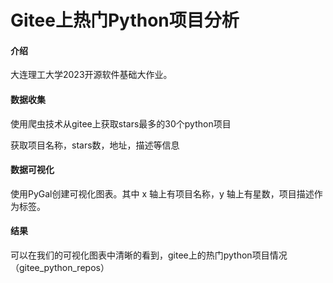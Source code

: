 # Gitee上热门Python项目分析

#### 介绍

大连理工大学2023开源软件基础大作业。

#### 数据收集

使用爬虫技术从gitee上获取stars最多的30个python项目

获取项目名称，stars数，地址，描述等信息

#### 数据可视化

使用PyGal创建可视化图表。其中 x 轴上有项目名称，y 轴上有星数，项目描述作为标签。

#### 结果

可以在我们的可视化图表中清晰的看到，gitee上的热门python项目情况（gitee_python_repos）
